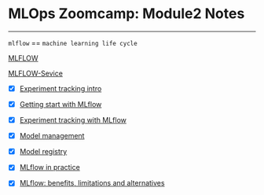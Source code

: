 # MLOps	Zoomcamp: Module2 Notes
---

`mlflow` == `machine learning life cycle`  

[MLFLOW](https://github.com/surawut-jirasaktavee/course-mlops-zoomcamp/blob/main/local-host/02-experiment-tracking/images/mlflow.jpeg)

[MLFLOW-Sevice](https://github.com/surawut-jirasaktavee/course-mlops-zoomcamp/blob/main/local-host/02-experiment-tracking/images/mlflow_cover.png)

- [x] [Experiment tracking intro](https://github.com/surawut-jirasaktavee/course-mlops-zoomcamp/blob/main/local-host/02-experiment-tracking/notes/experiment_tracking.md)
- [x] [Getting start with MLflow](https://github.com/surawut-jirasaktavee/course-mlops-zoomcamp/blob/main/local-host/02-experiment-tracking/notes/getting_start_with_mlflow.md)
- [x] [Experiment tracking with MLflow](https://github.com/surawut-jirasaktavee/course-mlops-zoomcamp/blob/main/local-host/02-experiment-tracking/notes/experiment_tracking_with_mlflow.md)
- [x] [Model management](https://github.com/surawut-jirasaktavee/course-mlops-zoomcamp/blob/main/local-host/02-experiment-tracking/notes/model_management.md)
- [x] [Model registry](https://github.com/surawut-jirasaktavee/course-mlops-zoomcamp/blob/main/local-host/02-experiment-tracking/notes/model_registry.md)
- [x] [MLflow in practice](https://github.com/surawut-jirasaktavee/course-mlops-zoomcamp/blob/main/local-host/02-experiment-tracking/notes/mlflow_in_practice.md)
- [x] [MLflow: benefits, limitations and alternatives](https://github.com/surawut-jirasaktavee/course-mlops-zoomcamp/blob/main/local-host/02-experiment-tracking/notes/mlflow_benefit_limitation_alter.md)



